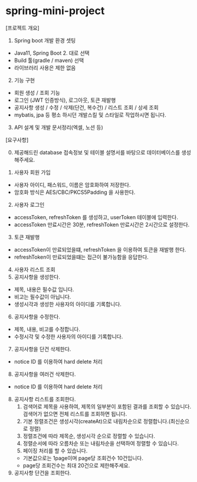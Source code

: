 # spring-mini-project

[프로젝트 개요]
1.	Spring boot 개발 환경 셋팅
* Java11, Spring Boot 2. 대로 선택
*	Build 툴(gradle / maven) 선택
*	라이브러리 사용은 제한 없음
2.	기능 구현
*	회원 생성 / 조회 기능
*	로그인 (JWT 인증방식), 로그아웃, 토큰 재발행
*	공지사항 생성 / 수정 / 삭제(단건, 복수건) / 리스트 조회 / 상세 조회
*	mybatis, jpa 등 평소 하시던 개발스킬 및 스타일로 작업하시면 됩니다.
3.	API 설계 및 개발 문서정리(엑셀, 노션 등)
 
[요구사항]

0. 제공해드린 database 접속정보 및 테이블 설명서를 바탕으로 데이터베이스를 생성해주세요.

1.	사용자 회원 가입
*	사용자 아이디, 패스워드, 이름은 암호화하여 저장한다.
*	암호화 방식은 AES/CBC/PKCS5Padding 을 사용한다.
2.	사용자 로그인 
*	accessToken, refreshToken 를 생성하고, userToken 테이블에 입력한다.
*	accessToken 만료시간은 30분, refreshToken 만료시간은 2시간으로 설정한다.
3.	토큰 재발행
*	accessToken이 만료되었을떄, refreshToken 을 이용하여 토큰을 재발행 한다.
*	refreshToken이 만료되었을떄는 접근이 불가능함을 응답한다.
4.	사용자 리스트 조회
5.	공지사항을 생성한다.
*	제목, 내용은 필수값 입니다.
*	비고는 필수값이 아닙니다.
*	생성시각과 생성한 사용자의 아이디를 기록합니다.
6.	 공지사항을 수정한다.
*	제목, 내용, 비고를 수정합니다.
*	수정시각 및 수정한 사용자의 아이디를 기록합니다.
7.	공지사항을 단건 삭제한다. 
* notice ID 를 이용하여 hard delete 처리
8.	공지사항을 여러건 삭제한다. 
*	notice ID 를 이용하여 hard delete 처리
8. 공지사항 리스트를 조회한다.
	1. 검색어로 제목을 사용하여, 제목의 일부분이 포함된 결과를 조회할 수 있습니다.  
	검색어가 없으면 전체 리스트를 조회하면 됩니다.
	2. 기본 정렬조건은 생성시각(createAt)으로 내림차순으로 정렬합니다.(최신순으로 정렬)
	3. 정렬조건에 따라 제목순, 생성시각 순으로 정렬할 수 있습니다.
	4. 정렬순서에 따라 오름차순 또는 내림차순을 선택하여 정렬할 수 있습니다.
	5. 페이징 처리를 할 수 있습니다. 
    *	기본값으로는  1page이며 page당 조회건수 10건입니다.
    *	page당 조회건수는 최대 20건으로 제한해주세요.
9. 공지사항 단건을 조회한다.
